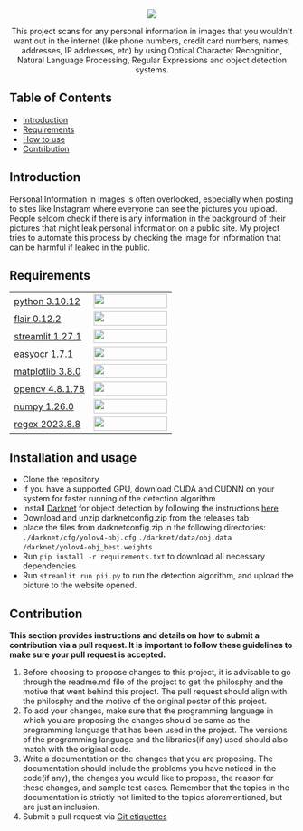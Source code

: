 <div align="center">
  <img src="https://imgur.com/pwxJaXT.png">
</div>
<p align="center">This project scans for any personal information in images that you wouldn't want out in the internet (like phone numbers, credit card numbers, names, addresses, IP addresses, etc) by using Optical Character Recognition, Natural Language Processing, Regular Expressions and object detection systems.</p>


## Table of Contents
- [Introduction](#introduction) <br>
- [Requirements](#requirements) <br>
- [How to use](#installation-and-usage) <br>
- [Contribution](#contribution)

## Introduction 
Personal Information in images is often overlooked, especially when posting to sites like Instagram where everyone can see the pictures you upload. People seldom check if there is any information in the background of their pictures that might leak personal information on a public site. My project tries to automate this process by checking the image for information that can be harmful if leaked in the public.
  
## Requirements
|||
|--|--|
|[python 3.10.12](https://www.python.org)|<img src="https://imgur.com/5U1Qas4.png" width="130px" height="25px"></a><br>|
|[flair 0.12.2](https://github.com/flairNLP/flair)|<img src="https://i.imgur.com/4fOVzrO.png" width="130px" height="25px"></a><br>|
|[streamlit 1.27.1](https://streamlit.io)|<img src="https://i.imgur.com/KUaORTO.png" width="130px" height="25px"></a><br>|
|[easyocr 1.7.1](https://pypi.org/project/easyocr/)|<img src="https://imgur.com/prDaufp.png" width="130px" height="25px"></a><br>|
|[matplotlib 3.8.0](https://matplotlib.org)|<img src="https://imgur.com/u5TmBrV.png" width="130px" height="25px"></a><br>|
|[opencv 4.8.1.78](https://pypi.org/project/opencv-python/)|<img src="https://imgur.com/jEJpm7H.png" width="130px" height="25px"></a><br>|
|[numpy 1.26.0](https://numpy.org)|<img src="https://imgur.com/bQ6fhnn.png" width="130px" height="25px"></a><br>|
|[regex 2023.8.8 ](https://docs.python.org/3/library/re.html)|<img src="https://i.imgur.com/xQ8Kvmu.png" width="130px" height="25px"></a><br>|

## Installation and usage
- Clone the repository
- If you have a supported GPU, download CUDA and CUDNN on your system for faster running of the detection algorithm
- Install [Darknet](https://github.com/AlexeyAB/darknet) for object detection by following the instructions [here](https://github.com/AlexeyAB/darknet#how-to-compile-on-linux-using-make)
- Download and unzip darknetconfig.zip from the releases tab
- place the files from darknetconfig.zip in the following directories:
    `./darknet/cfg/yolov4-obj.cfg`
    `./darknet/data/obj.data`
    `/darknet/yolov4-obj_best.weights`
- Run `pip install -r requirements.txt` to download all necessary dependencies
- Run `streamlit run pii.py` to run the detection algorithm, and upload the picture to the website opened.

## Contribution 
**This section provides instructions and details on how to submit a contribution via a pull request. It is important to follow these guidelines to make sure your pull request is accepted.**
1. Before choosing to propose changes to this project, it is advisable to go through the readme.md file of the project to get the philosphy and the motive that went behind this project. The pull request should align with the philosphy and the motive of the original poster of this project.
2. To add your changes, make sure that the programming language in which you are proposing the changes should be same as the programming language that has been used in the project. The versions of the programming language and the libraries(if any) used should also match with the original code.
3. Write a documentation on the changes that you are proposing. The documentation should include the problems you have noticed in the code(if any), the changes you would like to propose, the reason for these changes, and sample test cases. Remember that the topics in the documentation is strictly not limited to the topics aforementioned, but are just an inclusion.
4. Submit a pull request via [Git etiquettes](https://gist.github.com/mikepea/863f63d6e37281e329f8) 
